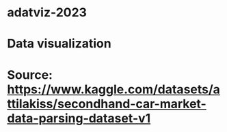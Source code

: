 ﻿# adatviz-2023

# Data visualization
# Source: https://www.kaggle.com/datasets/attilakiss/secondhand-car-market-data-parsing-dataset-v1
